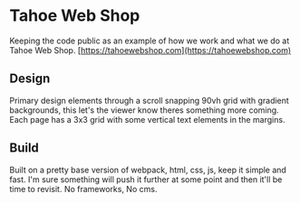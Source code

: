 # Tahoe Web Shop
Keeping the code public as an example of how we work and what we do at Tahoe Web Shop.
[https://tahoewebshop.com](https://tahoewebshop.com)

## Design
Primary design elements through a scroll snapping 90vh grid with gradient backgrounds, this let's the viewer know theres something more coming.
Each page has a 3x3 grid with some vertical text elements in the margins.

## Build
Built on a pretty base version of webpack, html, css, js, keep it simple and fast. I'm sure something will push it further at some point and then it'll be time to revisit.
No frameworks, No cms.
